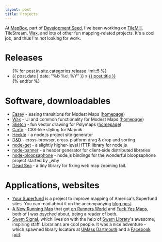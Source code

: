 ```yaml
---
layout: post
title: Projects
---
```


At [MapBox](http://mapbox.com), part of [Development Seed](http://developmentseed.org), I've been working on [TileMill](http://tilemill.com), TileStream, [Wax](http://developmentseed.org/blog/2011/jun/10/wax-custom-advanced-ui-web-maps), and lots of other fun mapping-related projects. It's a cool job, and thus I'm not looking for work.

# Releases

<ul>
{% for post in site.categories.release limit:5 %}
<li>
{{ post.date | date: "%b %d, %Y"  }} &raquo; <a href='{{ post.url }}'>{{ post.title }}</a>
</li>
{% endfor %}
</ul>

# Software, downloadables

* [Easey](http://github.com/mapbox/easey) - easing transitions for Modest Maps
  ([homepage](http://mapbox.github.com/easey/))
* [Wax](http://github.com/mapbox/wax) - UI and common functionality for Modest Maps
  ([homepage](http://mapbox.github.com/wax/))
* [Sketch](https://github.com/mapbox/sketch) - fun vector drawing for Polymaps
  ([homepage](http://mapbox.github.com/sketch/))
* [Carto](https://github.com/mapbox/carto) - CSS-like styling for Mapnik
* [Heckle](https://github.com/tmcw/heckle) - a node.js project site generator
* [D&D](https://github.com/tmcw/dnd) - cross-browser, cross-platform drag & drop
  and sorting
* [node-get](https://github.com/tmcw/node-get) - a slightly higher-level HTTP
  library for node.js
* [node-banner](https://github.com/tmcw/node-banner) - a header generator for
  client-side distributed libraries
* [node-bloopsaphone](https://github.com/tmcw/bloopsaphone) - node.js bindings
  for the wonderful bloopsaphone project started by _why
* [Dead Sea](http://macwright.org/deadsea) - a tiny library for fixing web
  map zooming fail.

# Applications, websites

* [Your Superfund](http://macwright.org/superfund) is a project to improve
  mapping of America's Superfund sites. You can read about it on the accompanying
  [blog post](http://macwright.org/2011/10/30/voronoi-polygons.html).
* [A New Running Map](http://macwright.org/2011/07/28/mapping-runs.html) that
  got [on Runners World](http://othervoices.runnersworld.com/2011/08/the-art-of-the-run/)
  and [Fuck Yes Maps](http://fuckyesmaps.tumblr.com/day/2011/08/02), both of
  I was psyched about, being a reader of both.
* [Swem Signal](https://swem.wm.edu/um/swemsignal/),
  which lives on with the help of [Swem Library](https://swem.wm.edu/)'s awesome,
  inspiring staff. Librarians are cool people. It was a nice adventure - which spawned
  library locators at [UMass Dartmouth](http://www.lib.umassd.edu/libraryinfo/findmehere.html)
  and a [Facebook port](http://code.google.com/p/facebook-athenaeum/).
